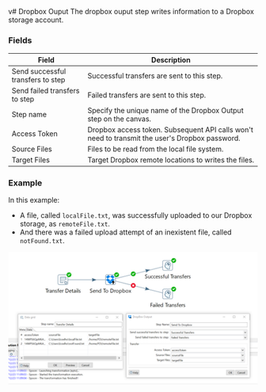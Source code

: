 v# Dropbox Ouput
The dropbox ouput step writes information to a Dropbox storage account.

### Fields
Field  | Description
------------- | -------------
Send successful transfers to step  |  Successful transfers are sent to this step.
Send failed transfers to step  |  Failed transfers are sent to this step.
Step name  | Specify the unique name of the Dropbox Output step on the canvas.
Access Token  | Dropbox access token. Subsequent API calls won't need to transmit the user's Dropbox password.
Source Files  |  Files to be read from the local file system.
Target Files  |  Target Dropbox remote locations to writes the files. 

### Example
In this example: 
* A file, called ```localFile.txt```, was successfully uploaded to our Dropbox storage, as ```remoteFile.txt```.
* And there was a failed upload attempt of an inexistent file, called ```notFound.txt```.

![alt text](https://github.com/LeonardoCoelho71950/pdi-dropbox-plugin/blob/master/screenshots/dropbox-output.png "Uploading a file to Dropbox")
